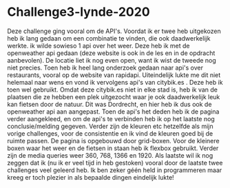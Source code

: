 # Challenge3-lynde-2020
Deze challenge ging vooral om de API's. Voordat ik er twee heb uitgekozen heb ik lang gedaan om een combinatie te vinden, die ook daadwerkelijk werkte. ik wilde sowieso 1 api over het weer. Deze heb ik met de openweather api gedaan (deze website is ook in de les en in de opdracht aanbevolen). De locatie liet ik nog even open, want ik wist de tweede nog niet precies. Toen heb ik heel lang onderzoek gedaan naar api's over restaurants, vooral op de website van rapidapi. Uiteindelijk lukte me dit niet helemaal naar wens en vond ik vervolgens api's van citybik.es . Deze heb ik toen wel gebruikt. Omdat deze citybik.es niet in elke stad is, heb ik van de plaatsen die ze hebben een plek uitgezocht waar je ook daadwerkelijk leuk kan fietsen door de natuur. Dit was Dordrecht, en hier heb ik dus ook de openweather api aan aangepast. Toen de api's het deden heb ik de pagina verder aangekleed, en om de api's te verbinden heb ik op het laatste nog conclusie/melding gegeven. Verder zijn de kleuren etc hetzelfde als mijn vorige challenges, voor de consistentie en ik vind de kleuren goed bij de ruimte passen. De pagina is opgebouwd door grid-boxen. Voor de kleinere boxen waar het weer en de fietsen in staan heb ik flexbox gebruikt. Verder zijn de media queries weer 360, 768, 1366 en 1920.
Als laatste wil ik nog zeggen dat ik (nu ik er veel tijd in heb gestoken) vooral door de laatste twee challenges veel geleerd heb. Ik ben zeker géén held in programmeren maar kreeg er toch plezier in als bepaalde dingen eindelijk lukte!

